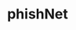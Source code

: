 ---
title: "phishNet"
description: "An MLP model to analyze and categorize URL's as safe or unsafe"
start_date: "October 12 2023"
end_date: "October 12 2023"
is_published: true
is_pinned: false
is_important: true
project_tags:
- Python
- TensorFlow
- Django
- Neural Network
- MLP Classifier
repository_link: "https://github.com/lalitm1004/phishNet"
---